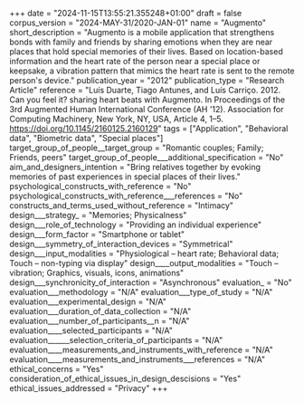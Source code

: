 +++
date = "2024-11-15T13:55:21.355248+01:00"
draft = false
corpus_version = "2024-MAY-31/2020-JAN-01"
name = "Augmento"
short_description = "Augmento is a mobile application that strengthens bonds with family and friends by sharing emotions when they are near places that hold special memories of their lives. Based on location-based information and the heart rate of the person near a special place or keepsake, a vibration pattern that mimics the heart rate is sent to the remote person's device."
publication_year = "2012"
publication_type = "Research Article"
reference = "Luís Duarte, Tiago Antunes, and Luís Carriço. 2012. Can you feel it? sharing heart beats with Augmento. In Proceedings of the 3rd Augmented Human International Conference (AH '12). Association for Computing Machinery, New York, NY, USA, Article 4, 1–5. https://doi.org/10.1145/2160125.2160129"
tags = ["Application", "Behavioral data", "Biometric data", "Special places"]
target_group_of_people__target_group = "Romantic couples; Family; Friends, peers"
target_group_of_people___additional_specification = "No"
aim_and_designers_intention = "Bring relatives together by evoking memories of past experiences in special places of their lives."
psychological_constructs_with_reference = "No"
psychological_constructs_with_reference___references = "No"
constructs_and_terms_used_without_reference = "Intimacy"
design___strategy_ = "Memories; Physicalness"
design___role_of_technology = "Providing an individual experience"
design___form_factor = "Smartphone or tablet"
design___symmetry_of_interaction_devices = "Symmetrical"
design___input_modalities = "Physiological – heart rate; Behavioral data; Touch – non-typing via display"
design____output_modalities = "Touch – vibration; Graphics, visuals, icons, animations"
design___synchronicity_of_interaction = "Asynchronous"
evaluation_ = "No"
evaluation___methodology = "N/A"
evaluation___type_of_study = "N/A"
evaluation___experimental_design = "N/A"
evaluation___duration_of_data_collection = "N/A"
evaluation___number_of_participants__n = "N/A"
evaluation____selected_participants = "N/A"
evaluation______selection_criteria_of_participants = "N/A"
evaluation____measurements_and_instruments_with_reference = "N/A"
evaluation____measurements_and_instruments___references = "N/A"
ethical_concerns = "Yes"
consideration_of_ethical_issues_in_design_descisions = "Yes"
ethical_issues_addressed = "Privacy"
+++
